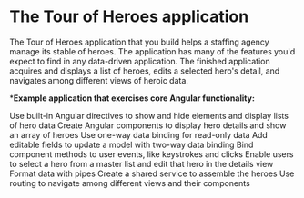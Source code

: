 # The Tour of Heroes application

The Tour of Heroes application that you build helps a staffing agency manage its stable of heroes. The application has many of the features you'd expect to find in any data-driven application. The finished application acquires and displays a list of heroes, edits a selected hero's detail, and navigates among different views of heroic data.

***Example application that exercises core Angular functionality:**

Use built-in Angular directives to show and hide elements and display lists of hero data
Create Angular components to display hero details and show an array of heroes
Use one-way data binding for read-only data
Add editable fields to update a model with two-way data binding
Bind component methods to user events, like keystrokes and clicks
Enable users to select a hero from a master list and edit that hero in the details view
Format data with pipes
Create a shared service to assemble the heroes
Use routing to navigate among different views and their components
